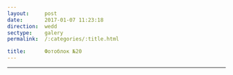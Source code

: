 ```yaml
---
layout:     post
date:       2017-01-07 11:23:18
direction:  wedd
sectype:    galery
permalink:  /:categories/:title.html

title:      Фотоблок №20
---
```

					
<section class="wedd_galery">                       
        <div id="fotoblock-20" class="owl-carousel owl-theme same_galery">
            <a href="#galery" class="item"><div class="img_inline" style="background-image: url(../images/wedd/20_1.png)"></div></a>
            <a href="#galery" class="item"><div class="img_inline" style="background-image: url(../images/wedd/20_2.jpg)"></div></a>
            <a href="#galery" class="item"><div class="img_inline" style="background-image: url(../images/wedd/20_3.jpg)"></div></a>
            <a href="#galery" class="item"><div class="img_inline" style="background-image: url(../images/wedd/20_4.jpg)"></div></a>
            <a href="#galery" class="item"><div class="img_inline" style="background-image: url(../images/wedd/20_5.jpeg)"></div></a>
            <a href="#galery" class="item"><div class="img_inline" style="background-image: url(../images/wedd/20_6.jpg)"></div></a>
        </div>
    <div class="container">
        <hr class="style-wedd">
    </div>
</section>
